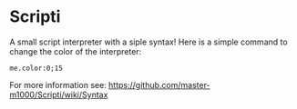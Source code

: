 # Scripti
A small script interpreter with a siple syntax! Here is a simple command to change the color of the interpreter:

    me.color:0;15

For more information see: https://github.com/master-m1000/Scripti/wiki/Syntax
